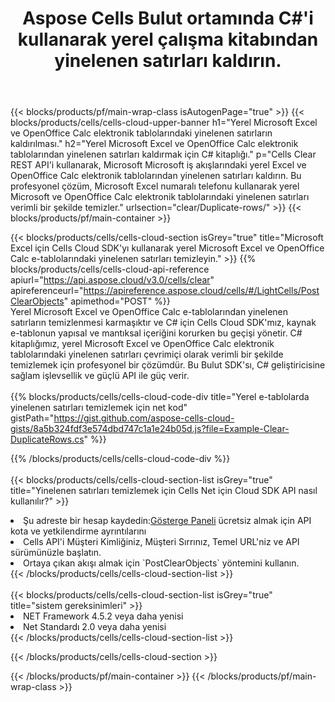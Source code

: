 ﻿---
title:  Aspose Cells Bulut ortamında C#'i kullanarak yerel çalışma kitabından yinelenen satırları kaldırın.
description:  Microsoft Excel'deki yinelenen satırları temizlemek için Bulut API'leri ve SDK'lar ve C#'i kullanan OpenOffice Calc. C# için Cells Cloud SDK ile yerel e-tablolardaki yinelenen satırları temizleyin.
---
{{< blocks/products/pf/main-wrap-class isAutogenPage="true" >}}
{{< blocks/products/cells/cells-cloud-upper-banner h1="Yerel Microsoft Excel ve OpenOffice Calc elektronik tablolarındaki yinelenen satırların kaldırılması." h2="Yerel Microsoft Excel ve OpenOffice Calc elektronik tablolarından yinelenen satırları kaldırmak için C# kitaplığı." p="Cells Clear REST API\'i kullanarak, Microsoft Microsoft iş akışlarındaki yerel Excel ve OpenOffice Calc elektronik tablolarından yinelenen satırları kaldırın. Bu profesyonel çözüm, Microsoft Excel numaralı telefonu kullanarak yerel Microsoft ve OpenOffice Calc elektronik tablolarındaki yinelenen satırları verimli bir şekilde temizler." urlsection="clear/Duplicate-rows/" >}}
{{< blocks/products/pf/main-container >}}

{{< blocks/products/cells/cells-cloud-section isGrey="true" title="Microsoft Excel için Cells Cloud SDK\'yı kullanarak yerel Microsoft Excel ve OpenOffice Calc e-tablolarındaki yinelenen satırları temizleyin." >}}
{{% blocks/products/cells/cells-cloud-api-reference apiurl="https://api.aspose.cloud/v3.0/cells/clear" apireferenceurl="https://apireference.aspose.cloud/cells/#/LightCells/PostClearObjects" apimethod="POST" %}}
<br/>
Yerel Microsoft Excel ve OpenOffice Calc e-tablolarından yinelenen satırların temizlenmesi karmaşıktır ve C# için Cells Cloud SDK'mız, kaynak e-tablonun yapısal ve mantıksal içeriğini korurken bu geçişi yönetir. C# kitaplığımız, yerel Microsoft Excel ve OpenOffice Calc elektronik tablolarındaki yinelenen satırları çevrimiçi olarak verimli bir şekilde temizlemek için profesyonel bir çözümdür. Bu Bulut SDK'sı, C# geliştiricisine sağlam işlevsellik ve güçlü API ile güç verir.
<br/>
<br/>
{{% blocks/products/cells/cells-cloud-code-div title="Yerel e-tablolarda yinelenen satırları temizlemek için net kod" gistPath="https://gist.github.com/aspose-cells-cloud-gists/8a5b324fdf3e574dbd747c1a1e24b05d.js?file=Example-Clear-DuplicateRows.cs" %}}
  
{{% /blocks/products/cells/cells-cloud-code-div %}}
<br/>
<br/>
{{< blocks/products/cells/cells-cloud-section-list isGrey="true" title="Yinelenen satırları temizlemek için Cells Net için Cloud SDK API nasıl kullanılır?" >}}
<li> Şu adreste bir hesap kaydedin:<a href="https://dashboard.aspose.cloud/">Gösterge Paneli</a> ücretsiz almak için API kota ve yetkilendirme ayrıntılarını</li>
<li>Cells API'i Müşteri Kimliğiniz, Müşteri Sırrınız, Temel URL'niz ve API sürümünüzle başlatın.</li>
<li>Ortaya çıkan akışı almak için `PostClearObjects` yöntemini kullanın.</li>
{{< /blocks/products/cells/cells-cloud-section-list >}}
<br/>
<br/>
{{< blocks/products/cells/cells-cloud-section-list isGrey="true" title="sistem gereksinimleri" >}}
<li>NET Framework 4.5.2 veya daha yenisi</li>
<li>Net Standardı 2.0 veya daha yenisi</li>
{{< /blocks/products/cells/cells-cloud-section-list >}}

{{< /blocks/products/cells/cells-cloud-section >}}

{{< /blocks/products/pf/main-container >}}
{{< /blocks/products/pf/main-wrap-class >}}
